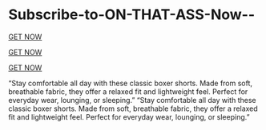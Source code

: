 # Subscribe-to-ON-THAT-ASS-Now--

[GET NOW](https://sites.google.com/view/subscribe-to-on-that-ass-now-/home)

[GET NOW](https://sites.google.com/view/subscribe-to-on-that-ass-now-/home)


[GET NOW](https://sites.google.com/view/subscribe-to-on-that-ass-now-/home)


“Stay comfortable all day with these classic boxer shorts. Made from soft, breathable fabric, they offer a relaxed fit and lightweight feel. Perfect for everyday wear, lounging, or sleeping.”
“Stay comfortable all day with these classic boxer shorts. Made from soft, breathable fabric, they offer a relaxed fit and lightweight feel. Perfect for everyday wear, lounging, or sleeping.”
